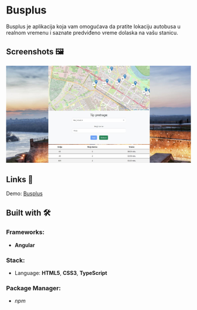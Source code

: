 # Busplus

Busplus je aplikacija koja vam omogućava da pratite lokaciju autobusa u realnom vremenu i saznate predviđeno vreme dolaska na vašu stanicu.

## Screenshots 🖼️

![img](src/assets/images/busplus2.jpg)

## Links 📌

Demo: [Busplus](https://dejanv91.github.io/busplus)

## Built with 🛠️

### Frameworks:

- **Angular**

### Stack:

- Language: **HTML5**, **CSS3**, **TypeScript**

### Package Manager:

- _npm_
